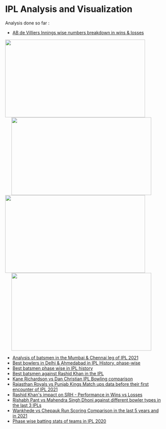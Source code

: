 # IPL Analysis and Visualization

Analysis done so far :
- [AB de Villiers Innings wise numbers breakdown in wins & losses](https://github.com/VicodinAbuser/IPL-Analysis-and-Visualization/blob/master/AB%20de%20Villiers.ipynb)
<div>
  <img src="https://user-images.githubusercontent.com/47989231/117177505-b7a81600-adee-11eb-9568-f4fd7d084820.png" width=450 height=250>
  <img src="https://user-images.githubusercontent.com/47989231/117177521-becf2400-adee-11eb-9075-0e82d33cde99.png" width=450 height=250 hspace=20>
</div>
<div>
  <img src="https://user-images.githubusercontent.com/47989231/117177531-c262ab00-adee-11eb-9244-fba19c12d8a6.png" width=450 height=250>
  <img src="https://user-images.githubusercontent.com/47989231/117177546-c68ec880-adee-11eb-9819-11e56f0944e3.png" width=450 height=250 hspace=20>
</div>

- [Analysis of batsmen in the Mumbai & Chennai leg of IPL 2021](https://github.com/VicodinAbuser/IPL-Analysis-and-Visualization/blob/master/Batsmen%20Analysis%20of%20Mumbai%20and%20Chennai%20Leg%20of%20IPL%202021.ipynb)
- [Best bowlers in Delhi & Ahmedabad in IPL History, phase-wise](https://github.com/VicodinAbuser/IPL-Analysis-and-Visualization/blob/master/Bowlers%20in%20Delhi%20and%20Ahmedabad%20in%20IPL%20History.ipynb)
- [Best batsmen phase wise in IPL history](https://github.com/VicodinAbuser/IPL-Analysis-and-Visualization/blob/master/Best%20batsmen%20Phase%20Wise%20in%20IPL%20history.ipynb)
- [Best batsmen against Rashid Khan in the IPL](https://github.com/VicodinAbuser/IPL-Analysis-and-Visualization/blob/master/Best%20Batters%20against%20Rashid%20Khan.ipynb)
- [Kane Richardson vs Dan Christian IPL Bowling comparison](https://github.com/VicodinAbuser/IPL-Analysis-and-Visualization/blob/master/Kane%20Richardson%20vs%20Dan%20Christian.ipynb)
- [Rajasthan Royals vs Punjab Kings Match ups data before their first encounter of IPL 2021](https://github.com/VicodinAbuser/IPL-Analysis-and-Visualization/blob/master/RR%20vs%20PBKS%20Matchups.ipynb)
- [Rashid Khan's impact on SRH - Performance in Wins vs Losses](https://github.com/VicodinAbuser/IPL-Analysis-and-Visualization/blob/master/Rashid%20Khan%20impact%20on%20SRH.ipynb)
- [Rishabh Pant vs Mahendra Singh Dhoni against different bowler types in the last 3 IPLs](https://github.com/VicodinAbuser/IPL-Analysis-and-Visualization/blob/master/Rishabh%20Pant%20vs%20MSD%20(Last%203%20years).ipynb)
- [Wankhede vs Chepauk Run Scoring Comparison in the last 5 years and in 2021](https://github.com/VicodinAbuser/IPL-Analysis-and-Visualization/blob/master/Wankhede%20vs%20Chepauk.ipynb)
- [Phase wise batting stats of teams in IPL 2020](https://github.com/VicodinAbuser/IPL-Analysis-and-Visualization/blob/master/EDA%20IPL.ipynb)
